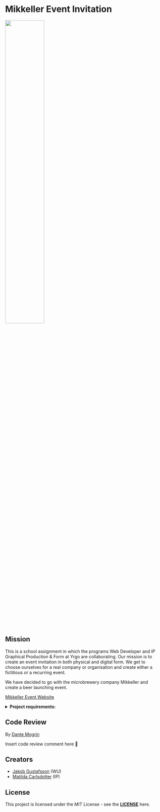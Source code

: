 # Mikkeller Event Invitation

<img src="https://i.imgur.com/YsiROuX.gif"  width="50%">

## Mission

This is a school assignment in which the programs Web Developer and IP Graphical Production & Form at Yrgo are collaborating.
Our mission is to create an event invitation in both physical and digital form.
We get to choose ourselves for a real company or organisation and create either a fictitious or a recurring event.

We have decided to go with the microbrewery company Mikkeller and create a beer launching event.

[Mikkeller Event Website](https://ipwu-event.netlify.app/)

<details><summary><strong>Project requirements:</strong></b></summary>

- A unique <strong><ins>landing page</ins></strong> that follows the same graphic manner of the chosen company.
- The website needs to be responsive and built mobile-first and follow the accessibility standard WCAG (https://a11yproject.com/checklist/).
- It must contain at least five animations, one of which is an in-animation when the page is first displayed.
- It should have a CTA where visitors can sign up via a form to the event. This form only needs to be shown visually.
- The landing page should be personalized via a link that can be sent out with query parameters. Suggestions for at least two ways to personify the site via the link such as name, country, pictures, occupational group, etc.
- The website should be built statically through HTML, CSS, and JavaScript.
- From day one, the website should be pushed up to a public repository on GitHub.
- The website should upload to a hosting service such as. Netlify, Vercel or GitHub Pages.
- The website should be optimized and have as high a score as possible on https://web.dev/ (optimize images, CSS and JS, tips are to use construction tools such as Parcel).
- Each group must submit a review of another group the day before the presentation. Code reviews must be submitted with a pull request.

</details>

## Code Review

By [Dante Mogrin](https://github.com/mogrim-91)

Insert code review comment here 👋

## Creators

- [Jakob Gustafsson](https://github.com/gusjak) (WU)
- [Matilda Carlsdotter]() (IP)

## License

This project is licensed under the MIT License - see the **[LICENSE](https://github.com/gusjak/event-page/blob/main/LICENSE)** here.
